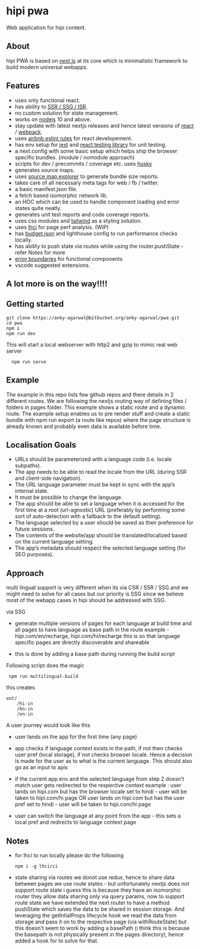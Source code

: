 # hipi pwa
Web application for hipi content.

## About
hipi PWA is based on [next.js](https://nextjs.org/) at its core which is minimalistic framework to build modern universal webapps.

## Features
- uses only functional react.
- has ability to [SSR / SSG / ISR](https://www.jackherrington.com/csr-ssr-and-ssg-on-nextjs/).
- no custom solution for state management.
- works on [nodejs](https://nodejs.org/en/) 10 and above.
- stay update with latest nextjs releases and hence latest versions of [react](https://reactjs.org/) / [webpack](https://webpack.js.org/).
- uses [airbnb eslint rules](https://github.com/airbnb/javascript) for react developement.
- has env setup for [jest](https://jestjs.io/) and [react testing library](https://testing-library.com/docs/react-testing-library/intro/) for unit testing.
- a next.config with some basic setup which helps ship the browser specific bundles. (module / nomodule approach)
- scripts for dev / precommits / coverage etc. uses [husky](https://www.npmjs.com/package/husky)
- generates source maps.
- uses [source map explorer](https://www.npmjs.com/package/source-map-explorer) to generate bundle size reports.
- takes care of all necessary meta tags for web / fb / twitter.
- a basic manifest.json file.
- a fetch based isomorphic network lib.
- an HOC which can be used to handle component loading and error states quite neatly.
- generates unit test reports and code coverage reports.
- uses css modules and [tailwind](https://tailwindcss.com/) as a styling solution.
- uses [lhci](https://github.com/GoogleChrome/lighthouse-ci/blob/master/docs/getting-started.md) for page  perf analysis. (WIP)
- has [budget.json](https://github.com/GoogleChrome/budget.json) and lighthouse config to run performance checks locally.
- has ability to push state via routes while using the router.pushState - refer Notes for more
- [error boundaries](https://github.com/bvaughn/react-error-boundary) for functional components
- vscode suggested extensions.

## A lot more is on the way!!!!

## Getting started

```
git clone https://anky-agarwal@bitbucket.org/anky-agarwal/pwa.git
cd pwa
npm i
npm run dev
```

This will start a local webserver with http2 and gzip to mimic real web server
```
  npm run serve
```

## Example

The example in this repo lists few github repos and there details in 2 different routes. We are following the nextjs routing way of defining files / folders in pages folder. This example shows a static route and a dynamic route.
The example setup enables us to pre render stuff and create a static bundle with npm run export (a route like repos) where the page structure is already known and probably even data is available before time.


## Localisation Goals
- URLs should be parameterized with a language code (i.e. locale subpaths).
- The app needs to be able to read the locale from the URL (during SSR and client-side navigation).
- The URL language parameter must be kept in sync with the app’s internal state.
- It must be possible to change the language.
- The app should be able to set a language when it is accessed for the first time at a root (url-agnostic) URL (preferably by performing some sort of auto-detection with a fallback to the default setting).
- The language selected by a user should be saved as their preference for future sessions.
- The contents of the website/app should be translated/localized based on the current language setting.
- The app’s metadata should respect the selected language setting (for SEO purposes).

## Approach

multi lingual support is very different when its via CSR / SSR / SSG and we might need to solve for all cases but our priority is SSG since we believe most of the webapp cases in hipi should be addressed with SSG.

via SSG 
- generate multiple versions of pages for each language at build time and all pages to have language as base path in the route
  example - hipi.com/en/recharge,  hipi.com/hi/recharge
  this is so that language specific pages are directly discoverable and shareable

- this is done by adding a base path during running the build script

Following script does the magic

```
 npm run multilingual-build
```

 this creates
 ```
 out/
     /hi-in
     /bn-in
     /en-in
```     

A user journey would look like this
- user lands on the app for the first time (any page)
- app checks if language context exists in the path, if not then checks user pref (local storage), if not checks browser locale. Hence a decision is made for the user as to what is the current language. This should also go as an input to apis
- if the current app env and the selected language from step 2 doesn't match user gets redirected to the respective context
example :
user lands on hipi.com but has the browser locale set to hindi - user will be taken to hipi.com/hi page OR
user lands on hipi.com but has the user pref set to hindi - user will be taken to hipi.com/hi page

- user can switch the language at any point from the app - this sets a local pref and redirects to language context page

## Notes

* for lhci to run locally please do the following
  ```
  npm i -g lhci/ci
  ```

* state sharing via routes
we donot use redux, hence to share data between pages we use route states - but unfortunately nextjs does not support route state i guess this is because they have an isomorphic router they allow data sharing only via query params, now to support route state we have extended the next router to have a method pushState which saves the data to be shared in session storage. And leveraging the getIntialProps lifecycle hook we read the data from storage and pass it on to the respective page (via withRouteState) but this doesn't seem to work by adding a basePath (i think this is because the basepath is not physically present in the pages directory), hence added a hook for to solve for that.
